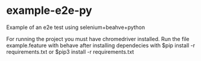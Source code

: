 # example-e2e-py
Example of an e2e test using selenium+beahve+python 

For running the project you must have chromedriver installed. Run the file example.feature with behave after installing dependecies with 
$pip install -r requirements.txt 
or 
$pip3 install -r requirements.txt

